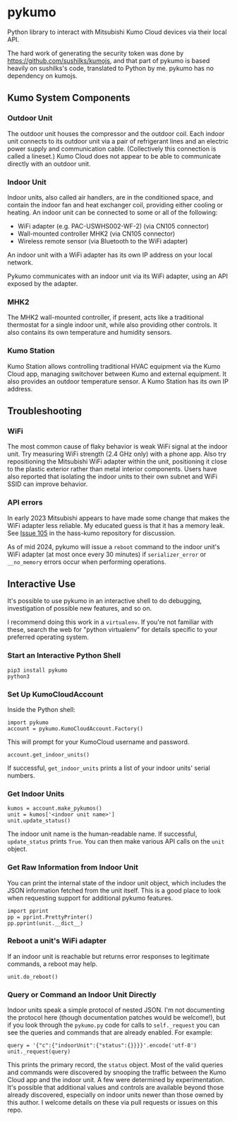 # pykumo
Python library to interact with Mitsubishi Kumo Cloud devices via their local API.

The hard work of generating the security token was done by https://github.com/sushilks/kumojs, and that part of pykumo is based heavily on sushilks's code, translated to Python by me. pykumo has no dependency on kumojs.

## Kumo System Components

### Outdoor Unit
The outdoor unit houses the compressor and the outdoor coil. Each indoor unit connects to its outdoor unit via a pair of refrigerant lines and an electric power supply and communication cable. (Collectively this connection is called a lineset.) Kumo Cloud does not appear to be able to communicate directly with an outdoor unit.

### Indoor Unit
Indoor units, also called air handlers, are in the conditioned space, and contain the indoor fan and heat exchanger coil, providing either cooling or heating. An indoor unit can be connected to some or all of the following:

* WiFi adapter (e.g. PAC-USWHS002-WF-2) (via CN105 connector)
* Wall-mounted controller MHK2 (via CN105 connector)
* Wireless remote sensor (via Bluetooth to the WiFi adapter)

An indoor unit with a WiFi adapter has its own IP address on your local network.

Pykumo communicates with an indoor unit via its WiFi adapter, using an API exposed by the adapter.

### MHK2
The MHK2 wall-mounted controller, if present, acts like a traditional thermostat for a single indoor unit, while also providing other controls. It also contains its own temperature and humidity sensors.

### Kumo Station
Kumo Station allows controlling traditional HVAC equipment via the Kumo Cloud app, managing switchover between Kumo and external equipment. It also provides an outdoor temperature sensor. A Kumo Station has its own IP address.

## Troubleshooting
### WiFi
The most common cause of flaky behavior is weak WiFi signal at the indoor unit. Try measuring WiFi strength (2.4 GHz only) with a phone app. Also try repositioning the Mitsubishi WiFi adapter within the unit, positioning it close to the plastic exterior rather than metal interior components. Users have also reported that isolating the indoor units to their own subnet and WiFi SSID can improve behavior.

### API errors
In early 2023 Mitsubishi appears to have made some change that makes the WiFi adapter less reliable. My educated guess is that it has a memory leak. See [Issue 105](https://github.com/dlarrick/hass-kumo/issues/105) in the hass-kumo repository for discussion.

As of mid 2024, pykumo will issue a `reboot` command to the indoor unit's WiFi adapter (at most once every 30 minutes) if `serializer_error` or `__no_memory` errors occur when performing operations.

## Interactive Use
It's possible to use pykumo in an interactive shell to do debugging, investigation of possible new features, and so on.

I recommend doing this work in a `virtualenv`. If you're not familiar with these, search the web for "python virtualenv" for details specific to your preferred operating system.

### Start an Interactive Python Shell
```
pip3 install pykumo
python3
```
### Set Up KumoCloudAccount
Inside the Python shell:
```
import pykumo
account = pykumo.KumoCloudAccount.Factory()
```
This will prompt for your KumoCloud username and password.

```
account.get_indoor_units()
```
If successful, `get_indoor_units` prints a list of your indoor units' serial numbers.

### Get Indoor Units
```
kumos = account.make_pykumos()
unit = kumos['<indoor unit name>']
unit.update_status()
```
The indoor unit name is the human-readable name. If successful, `update_status` prints `True`. You can then make various API calls on the `unit` object.

### Get Raw Information from Indoor Unit
You can print the internal state of the indoor unit object, which includes the JSON information fetched from the unit itself. This is a good place to look when requesting support for additional pykumo features.
```
import pprint
pp = pprint.PrettyPrinter()
pp.pprint(unit.__dict__)
```

### Reboot a unit's WiFi adapter
If an indoor unit is reachable but returns error responses to legitimate commands, a reboot may help.

```
unit.do_reboot()
```

### Query or Command an Indoor Unit Directly
Indoor units speak a simple protocol of nested JSON. I'm not documenting the protocol here (though documentation patches would be welcome!), but if you look through the `pykumo.py` code for calls to `self._request` you can see the queries and commands that are already enabled. For example:
```
query = '{"c":{"indoorUnit":{"status":{}}}}'.encode('utf-8')
unit._request(query)
```
This prints the primary record, the `status` object. Most of the valid queries and commands were discovered by snooping the traffic between the Kumo Cloud app and the indoor unit. A few were determined by experimentation. It's possible that additional values and controls are available beyond those already discovered, especially on indoor units newer than those owned by this author. I welcome details on these via pull requests or issues on this repo.
